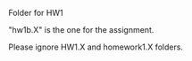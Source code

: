 Folder for HW1

"hw1b.X" is the one for the assignment.

Please ignore HW1.X and homework1.X folders.